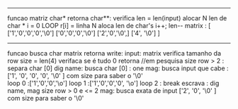 -------------------------------------
funcao matriz char* retorna char**:
verifica len = len(input)
alocar N len de char *
i = 0
LOOP
r[i] = linha N aloca len de char's 
i++;
len--
matrix : [
    ['1','0','0','0','\0'] 
    ['0','0','0','\0']
    ['2','0','\0',]
    ['4', '\0']
]

------------------------------
funcao busca char matrix retorna write:
input: matrix
verifica tamanho da row 
size = len(4)
verifaca se é tudo 0
    retorna
//em pesquisa
size row  > 2 : 
    separa char [0]
    dig name: busca char [0] : one
    mag: busca input que cabe : ['1', '0', '0', '0', '\0' ] com size para saber o '\0'    
        loop 0 :['1','0','0','\o']
        loop 1 :['1','0','0','0', '\o']
        loop 2 : break
    escrava : dig name, mag
size row > 0 e <= 2
    mag: busca exata de input ['2', '0', '\0' ] com size para saber o '\0'